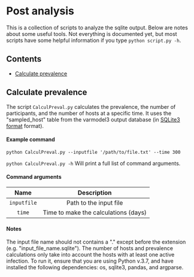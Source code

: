 # Post analysis

This is a collection of scripts to analyze the sqlite output.
Below are notes about some useful tools. 
Not everything is documented yet, but most scripts have some helpful information if you type `python script.py -h`.

## Contents

* [Calculate prevalence](#Calculate-prevalence)

## Calculate prevalence
The script `CalculPreval.py` calculates the prevalence, the number of participants, and the number of hosts at a specific time.
It uses the "sampled_host" table from the varmodel3 output database (in [SQLite3 format](https://www.sqlite.org/fileformat.html) format).
#### Example command
`python CalculPreval.py --inputfile '/path/to/file.txt' --time 300`

`python CalculPreval.py -h` Will print a full list of command arguments.

#### Command arguments
| Name | Description |
| :--: | :---------: | 
| `inputfile` | Path to the input file |
| `time`  | Time to make the calculations (days) |

#### Notes
The input file name should not contains a "." except before the extension (e.g. "input_file_name.sqlite").
The number of hosts and prevalence calculations only take into account the hosts with at least one active infection.
To run it, ensure that you are using Python v.3.7, and have installed the following dependencies: os, sqlite3, pandas, and argparse.
